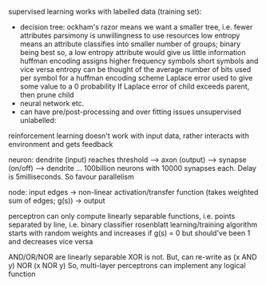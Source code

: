 <!-- SPDX-License-Identifier: zlib-acknowledgement -->
supervised learning works with labelled data (training set):
- decision tree:
  ockham's razor means we want a smaller tree, i.e. fewer attributes
  parsimony is unwillingness to use resources
  low entropy means an attribute classifies into smaller number of groups; binary being best
  so, a low entropy attribute would give us little information
  huffman encoding assigns higher frequency symbols short symbols and vice versa
  entropy can be thought of the average number of bits used per symbol for a huffman encoding scheme
  Laplace error used to give some value to a 0 probability
  If Laplace error of child exceeds parent, then prune child
- neural network etc.
- can have pre/post-processing and over fitting issues
unsupervised unlabelled:

reinforcement learning doesn't work with input data, rather interacts with environment and gets feedback

neuron:
dendrite (input) reaches threshold --> axon (output) --> synapse (on/off) --> dendrite ...
100billion neurons with 10000 synapses each. Delay is 5milliseconds. So favour parallelism

node:
input edges -> non-linear activation/transfer function (takes weighted sum of edges; g(s)) -> output

perceptron can only compute linearly separable functions, i.e. points separated by line, i.e. binary classifier
rosenblatt learning/training algorithm starts with random weights and increases if g(s) = 0 but should've been 1 and decreases vice versa

AND/OR/NOR are linearly separable
XOR is not. But, can re-write as (x AND y) NOR (x NOR y)
So, multi-layer perceptrons can implement any logical function
